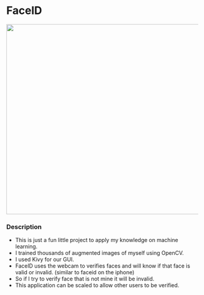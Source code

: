 # FaceID
<img src="https://user-images.githubusercontent.com/55770853/155236444-4578565a-fcff-47e6-ad05-2677967ff65c.gif" width="700" height="500">

### Description
- This is just a fun little project to apply my knowledge on machine learning.
- I trained thousands of augmented images of myself using OpenCV. 
- I used Kivy for our GUI. 
- FaceID uses the webcam to verifies faces and will know if that face is valid or invalid. (similar to faceid on the iphone)
- So if I try to verify face that is not mine it will be invalid. 
- This application can be scaled to allow other users to be verified.
